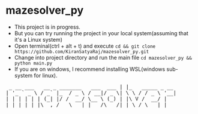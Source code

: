 # mazesolver_py

- This project is in progress.
- But you can try running the project in your local system(assuming that it's a Linux system)
- Open terminal(ctrl + alt + t) and execute `cd && git clone https://github.com/KiranSatyaRaj/mazesolver_py.git`
- Change into project directory and run the main file `cd mazesolver_py && python main.py`
- If you are on windows, I recommend installing WSL(windows sub-system for linux).

<pre>
 _ __ ___   __ _ _______   ___  ___ | |_   _____ _ __ 
| '_ ` _ \ / _` |_  / _ \ / __|/ _ \| \ \ / / _ \ '__|
| | | | | | (_| |/ /  __/ \__ \ (_) | |\ V /  __/ |   
|_| |_| |_|\__,_/___\___| |___/\___/|_| \_/ \___|_| 
</pre>
